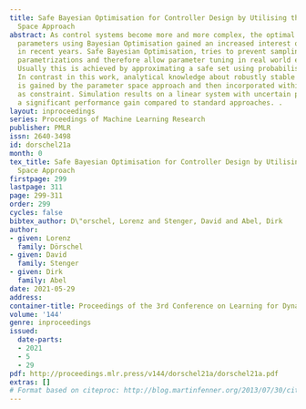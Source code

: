 ```yaml
---
title: Safe Bayesian Optimisation for Controller Design by Utilising the Parameter
  Space Approach
abstract: As control systems become more and more complex, the optimal tuning of control
  parameters using Bayesian Optimisation gained an increased interest of research
  in recent years. Safe Bayesian Optimisation, tries to prevent sampling of unsafe
  parametrizations and therefore allow parameter tuning in real world experiments.
  Usually this is achieved by approximating a safe set using probabilistic GPR-predictions.
  In contrast in this work, analytical knowledge about robustly stable parameter configurations
  is gained by the parameter space approach and then incorporated within the optimisation
  as constraint. Simulation results on a linear system with uncertain parameters show
  a significant performance gain compared to standard approaches. .
layout: inproceedings
series: Proceedings of Machine Learning Research
publisher: PMLR
issn: 2640-3498
id: dorschel21a
month: 0
tex_title: Safe Bayesian Optimisation for Controller Design by Utilising the Parameter
  Space Approach
firstpage: 299
lastpage: 311
page: 299-311
order: 299
cycles: false
bibtex_author: D\"orschel, Lorenz and Stenger, David and Abel, Dirk
author:
- given: Lorenz
  family: Dörschel
- given: David
  family: Stenger
- given: Dirk
  family: Abel
date: 2021-05-29
address:
container-title: Proceedings of the 3rd Conference on Learning for Dynamics and Control
volume: '144'
genre: inproceedings
issued:
  date-parts:
  - 2021
  - 5
  - 29
pdf: http://proceedings.mlr.press/v144/dorschel21a/dorschel21a.pdf
extras: []
# Format based on citeproc: http://blog.martinfenner.org/2013/07/30/citeproc-yaml-for-bibliographies/
---
```

